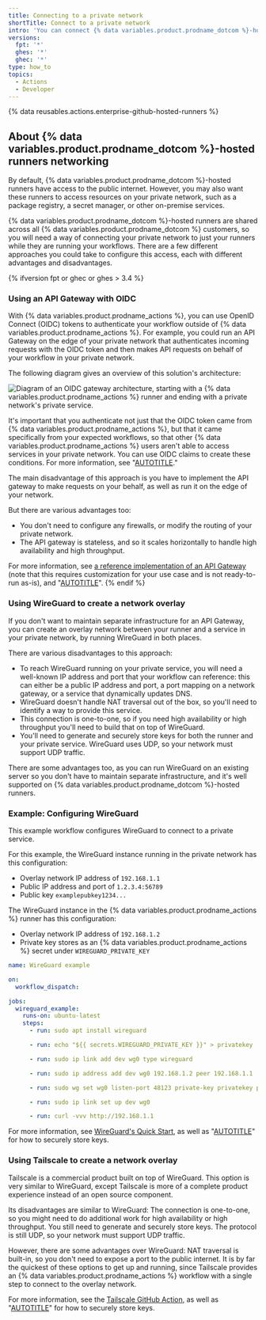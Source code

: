 ```yaml
---
title: Connecting to a private network
shortTitle: Connect to a private network
intro: 'You can connect {% data variables.product.prodname_dotcom %}-hosted runners to resources on a private network, including package registries, secret managers, and other on-premises services.'
versions:
  fpt: '*'
  ghes: '*'
  ghec: '*'
type: how_to
topics:
  - Actions
  - Developer
---
```

 
{% data reusables.actions.enterprise-github-hosted-runners %}

## About {% data variables.product.prodname_dotcom %}-hosted runners networking

By default, {% data variables.product.prodname_dotcom %}-hosted runners have access to the public internet. However, you may also want these runners to access resources on your private network, such as a package registry, a secret manager, or other on-premise services.

{% data variables.product.prodname_dotcom %}-hosted runners are shared across all {% data variables.product.prodname_dotcom %} customers, so you will need a way of connecting your private network to just your runners while they are running your workflows. There are a few different approaches you could take to configure this access, each with different advantages and disadvantages.

{% ifversion fpt or ghec or ghes > 3.4 %}

### Using an API Gateway with OIDC

With {% data variables.product.prodname_actions %}, you can use OpenID Connect (OIDC) tokens to authenticate your workflow outside of {% data variables.product.prodname_actions %}. For example, you could run an API Gateway on the edge of your private network that authenticates incoming requests with the OIDC token and then makes API requests on behalf of your workflow in your private network.

The following diagram gives an overview of this solution's architecture:

![Diagram of an OIDC gateway architecture, starting with a {% data variables.product.prodname_actions %} runner and ending with a private network's private service.](/assets/images/help/actions/actions-oidc-gateway.png)

It's important that you authenticate not just that the OIDC token came from {% data variables.product.prodname_actions %}, but that it came specifically from your expected workflows, so that other {% data variables.product.prodname_actions %} users aren't able to access services in your private network. You can use OIDC claims to create these conditions. For more information, see "[AUTOTITLE](/actions/deployment/security-hardening-your-deployments/about-security-hardening-with-openid-connect#defining-trust-conditions-on-cloud-roles-using-oidc-claims)."

The main disadvantage of this approach is you have to implement the API gateway to make requests on your behalf, as well as run it on the edge of your network.

But there are various advantages too:
- You don't need to configure any firewalls, or modify the routing of your private network.
- The API gateway is stateless, and so it scales horizontally to handle high availability and high throughput.

For more information, see [a reference implementation of an API Gateway](https://github.com/github/actions-oidc-gateway-example) (note that this requires customization for your use case and is not ready-to-run as-is), and "[AUTOTITLE](/actions/deployment/security-hardening-your-deployments/about-security-hardening-with-openid-connect)".
{% endif %}

### Using WireGuard to create a network overlay

If you don't want to maintain separate infrastructure for an API Gateway, you can create an overlay network between your runner and a service in your private network, by running WireGuard in both places.

There are various disadvantages to this approach:

- To reach WireGuard running on your private service, you will need a well-known IP address and port that your workflow can reference: this can either be a public IP address and port, a port mapping on a network gateway, or a service that dynamically updates DNS.
- WireGuard doesn't handle NAT traversal out of the box, so you'll need to identify a way to provide this service.
- This connection is one-to-one, so if you need high availability or high throughput you'll need to build that on top of WireGuard.
- You'll need to generate and securely store keys for both the runner and your private service. WireGuard uses UDP, so your network must support UDP traffic.

There are some advantages too, as you can run WireGuard on an existing server so you don't have to maintain separate infrastructure, and it's well supported on {% data variables.product.prodname_dotcom %}-hosted runners.

### Example: Configuring WireGuard

This example workflow configures WireGuard to connect to a private service.

For this example, the WireGuard instance running in the private network has this configuration:
- Overlay network IP address of `192.168.1.1`
- Public IP address and port of `1.2.3.4:56789`
- Public key `examplepubkey1234...`

The WireGuard instance in the {% data variables.product.prodname_actions %} runner has this configuration:
- Overlay network IP address of `192.168.1.2`
- Private key stores as an {% data variables.product.prodname_actions %} secret under `WIREGUARD_PRIVATE_KEY`

```yaml
name: WireGuard example

on:
  workflow_dispatch:

jobs:
  wireguard_example:
    runs-on: ubuntu-latest
    steps:
      - run: sudo apt install wireguard

      - run: echo "${{ secrets.WIREGUARD_PRIVATE_KEY }}" > privatekey

      - run: sudo ip link add dev wg0 type wireguard

      - run: sudo ip address add dev wg0 192.168.1.2 peer 192.168.1.1

      - run: sudo wg set wg0 listen-port 48123 private-key privatekey peer examplepubkey1234... allowed-ips 0.0.0.0/0 endpoint 1.2.3.4:56789

      - run: sudo ip link set up dev wg0

      - run: curl -vvv http://192.168.1.1
```

For more information, see [WireGuard's Quick Start](https://www.wireguard.com/quickstart/), as well as "[AUTOTITLE](/actions/security-guides/encrypted-secrets)" for how to securely store keys.

### Using Tailscale to create a network overlay

Tailscale is a commercial product built on top of WireGuard. This option is very similar to WireGuard, except Tailscale is more of a complete product experience instead of an open source component.

Its disadvantages are similar to WireGuard: The connection is one-to-one, so you might need to do additional work for high availability or high throughput. You still need to generate and securely store keys. The protocol is still UDP, so your network must support UDP traffic.

However, there are some advantages over WireGuard: NAT traversal is built-in, so you don't need to expose a port to the public internet. It is by far the quickest of these options to get up and running, since Tailscale provides an {% data variables.product.prodname_actions %} workflow with a single step to connect to the overlay network.

For more information, see the [Tailscale GitHub Action](https://github.com/tailscale/github-action), as well as "[AUTOTITLE](/actions/security-guides/encrypted-secrets)" for how to securely store keys.
